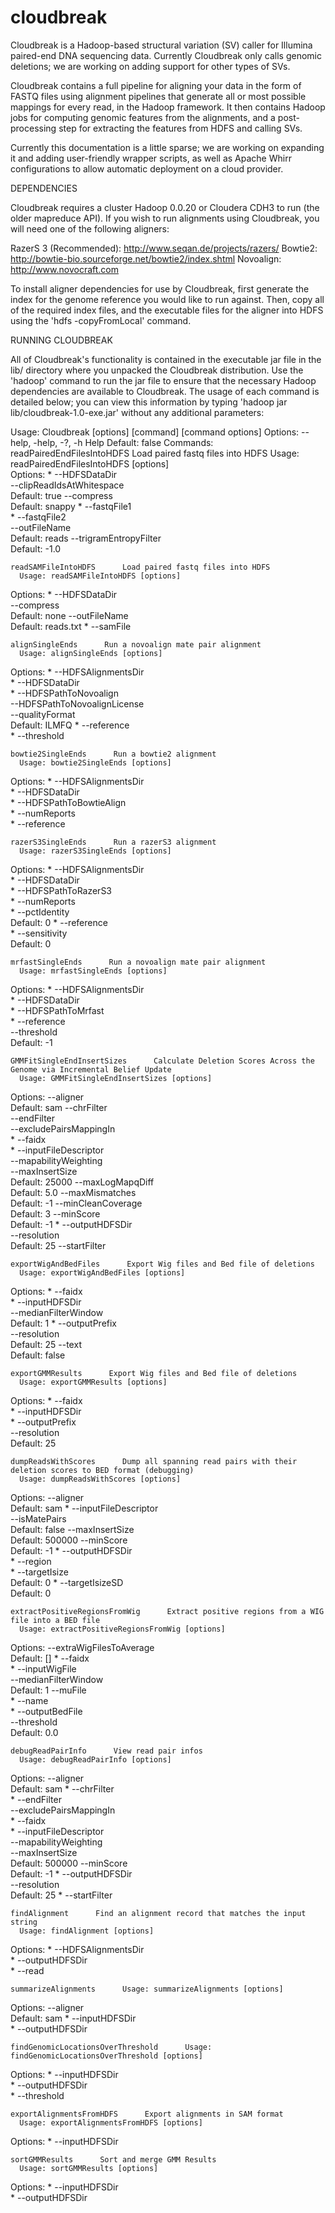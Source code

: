 cloudbreak
==========

Cloudbreak is a Hadoop-based structural variation (SV) caller for Illumina paired-end DNA sequencing data. Currently Cloudbreak only
calls genomic deletions; we are working on adding support for other types of SVs.

Cloudbreak contains a full pipeline for aligning your data in the form of FASTQ files using alignment pipelines
that generate all or most possible mappings for every read, in the Hadoop framework. It then contains Hadoop
jobs for computing genomic features from the alignments, and a post-processing step for extracting the features
from HDFS and calling SVs.

Currently this documentation is a little sparse; we are working on expanding it and adding user-friendly wrapper scripts, as well
as Apache Whirr configurations to allow automatic deployment on a cloud provider.

DEPENDENCIES

Cloudbreak requires a cluster Hadoop 0.0.20 or Cloudera CDH3 to run (the older mapreduce API). If you wish to run alignments
using Cloudbreak, you will need one of the following aligners:

RazerS 3 (Recommended): http://www.seqan.de/projects/razers/
Bowtie2: http://bowtie-bio.sourceforge.net/bowtie2/index.shtml
Novoalign: http://www.novocraft.com

To install aligner dependencies for use by Cloudbreak, first generate the index for the genome reference you would
like to run against. Then, copy all of the required index files, and the executable files for the aligner into HDFS using
the 'hdfs -copyFromLocal' command.

RUNNING CLOUDBREAK

All of Cloudbreak's functionality is contained in the executable jar file in the lib/ directory where you unpacked the
Cloudbreak distribution. Use the 'hadoop' command to run the jar file to ensure that the necessary Hadoop dependencies
are available to Cloudbreak. The usage of each command is detailed below; you can view this information by typing
'hadoop jar lib/cloudbreak-1.0-exe.jar' without any additional parameters:

Usage: Cloudbreak [options] [command] [command options]
  Options:
    --help, -help, -?, -h   Help
                            Default: false
  Commands:
    readPairedEndFilesIntoHDFS      Load paired fastq files into HDFS
      Usage: readPairedEndFilesIntoHDFS [options]      
  Options:
        *     --HDFSDataDir               
              --clipReadIdsAtWhitespace   
                                          Default: true
              --compress                  
                                          Default: snappy
        *     --fastqFile1                
        *     --fastqFile2                
              --outFileName               
                                          Default: reads
              --trigramEntropyFilter      
                                          Default: -1.0

    readSAMFileIntoHDFS      Load paired fastq files into HDFS
      Usage: readSAMFileIntoHDFS [options]      
  Options:
        *     --HDFSDataDir   
              --compress      
                              Default: none
              --outFileName   
                              Default: reads.txt
        *     --samFile       

    alignSingleEnds      Run a novoalign mate pair alignment
      Usage: alignSingleEnds [options]      
  Options:
        *     --HDFSAlignmentsDir            
        *     --HDFSDataDir                  
        *     --HDFSPathToNovoalign          
              --HDFSPathToNovoalignLicense   
              --qualityFormat                
                                             Default: ILMFQ
        *     --reference                    
        *     --threshold                    

    bowtie2SingleEnds      Run a bowtie2 alignment
      Usage: bowtie2SingleEnds [options]      
  Options:
        *     --HDFSAlignmentsDir       
        *     --HDFSDataDir             
        *     --HDFSPathToBowtieAlign   
        *     --numReports              
        *     --reference               

    razerS3SingleEnds      Run a razerS3 alignment
      Usage: razerS3SingleEnds [options]      
  Options:
        *     --HDFSAlignmentsDir   
        *     --HDFSDataDir         
        *     --HDFSPathToRazerS3   
        *     --numReports          
        *     --pctIdentity         
                                    Default: 0
        *     --reference           
        *     --sensitivity         
                                    Default: 0

    mrfastSingleEnds      Run a novoalign mate pair alignment
      Usage: mrfastSingleEnds [options]      
  Options:
        *     --HDFSAlignmentsDir   
        *     --HDFSDataDir         
        *     --HDFSPathToMrfast    
        *     --reference           
              --threshold           
                                    Default: -1

    GMMFitSingleEndInsertSizes      Calculate Deletion Scores Across the Genome via Incremental Belief Update
      Usage: GMMFitSingleEndInsertSizes [options]      
  Options:
              --aligner                 
                                        Default: sam
              --chrFilter               
              --endFilter               
              --excludePairsMappingIn   
        *     --faidx                   
        *     --inputFileDescriptor     
              --mapabilityWeighting     
              --maxInsertSize           
                                        Default: 25000
              --maxLogMapqDiff          
                                        Default: 5.0
              --maxMismatches           
                                        Default: -1
              --minCleanCoverage        
                                        Default: 3
              --minScore                
                                        Default: -1
        *     --outputHDFSDir           
              --resolution              
                                        Default: 25
              --startFilter             

    exportWigAndBedFiles      Export Wig files and Bed file of deletions
      Usage: exportWigAndBedFiles [options]      
  Options:
        *     --faidx                
        *     --inputHDFSDir         
              --medianFilterWindow   
                                     Default: 1
        *     --outputPrefix         
              --resolution           
                                     Default: 25
              --text                 
                                     Default: false

    exportGMMResults      Export Wig files and Bed file of deletions
      Usage: exportGMMResults [options]      
  Options:
        *     --faidx          
        *     --inputHDFSDir   
        *     --outputPrefix   
              --resolution     
                               Default: 25

    dumpReadsWithScores      Dump all spanning read pairs with their deletion scores to BED format (debugging)
      Usage: dumpReadsWithScores [options]      
  Options:
              --aligner               
                                      Default: sam
        *     --inputFileDescriptor   
              --isMatePairs           
                                      Default: false
              --maxInsertSize         
                                      Default: 500000
              --minScore              
                                      Default: -1
        *     --outputHDFSDir         
        *     --region                
        *     --targetIsize           
                                      Default: 0
        *     --targetIsizeSD         
                                      Default: 0

    extractPositiveRegionsFromWig      Extract positive regions from a WIG file into a BED file
      Usage: extractPositiveRegionsFromWig [options]      
  Options:
              --extraWigFilesToAverage   
                                         Default: []
        *     --faidx                    
        *     --inputWigFile             
              --medianFilterWindow       
                                         Default: 1
              --muFile                   
        *     --name                     
        *     --outputBedFile            
              --threshold                
                                         Default: 0.0

    debugReadPairInfo      View read pair infos
      Usage: debugReadPairInfo [options]      
  Options:
              --aligner                 
                                        Default: sam
        *     --chrFilter               
        *     --endFilter               
              --excludePairsMappingIn   
        *     --faidx                   
        *     --inputFileDescriptor     
              --mapabilityWeighting     
              --maxInsertSize           
                                        Default: 500000
              --minScore                
                                        Default: -1
        *     --outputHDFSDir           
              --resolution              
                                        Default: 25
        *     --startFilter             

    findAlignment      Find an alignment record that matches the input string
      Usage: findAlignment [options]      
  Options:
        *     --HDFSAlignmentsDir   
        *     --outputHDFSDir       
        *     --read                

    summarizeAlignments      Usage: summarizeAlignments [options]      
  Options:
              --aligner         
                                Default: sam
        *     --inputHDFSDir    
        *     --outputHDFSDir   

    findGenomicLocationsOverThreshold      Usage: findGenomicLocationsOverThreshold [options]      
  Options:
        *     --inputHDFSDir    
        *     --outputHDFSDir   
        *     --threshold       

    exportAlignmentsFromHDFS      Export alignments in SAM format
      Usage: exportAlignmentsFromHDFS [options]      
  Options:
        *     --inputHDFSDir   

    sortGMMResults      Sort and merge GMM Results
      Usage: sortGMMResults [options]      
  Options:
        *     --inputHDFSDir    
        *     --outputHDFSDir   

